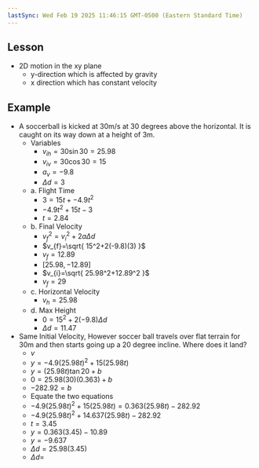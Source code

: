```yaml
---
lastSync: Wed Feb 19 2025 11:46:15 GMT-0500 (Eastern Standard Time)
---
```

## Lesson
- 2D motion in the xy plane
	- y-direction which is affected by gravity
	- x direction which has constant velocity
## Example
- A soccerball is kicked at 30m/s at 30 degrees above the horizontal. It is caught on its way down at a height of 3m.
	- Variables
		- $v_{ih}=30\sin 30=25.98$
		- $v_{iv}=30\cos 30=15$
		- $a_{v}=-9.8$
		- $\Delta d=3$
	- a. Flight Time
		- $3=15t+ -4.9t^2$
		- $-4.9t^2+15t-3$
		- $t=2.84$
	- b. Final Velocity
		- $v_{f}^2=v_{i}^2+2a\Delta d$
		- $v_{f}=\sqrt{ 15^2+2(-9.8)(3) }$
		- $v_{f}=12.89$
		- $[25.98, -12.89]$
		- $v_{i}=\sqrt{ 25.98^2+12.89^2 }$
		- $v_{f}=29$
	- c. Horizontal Velocity
		- $v_{h}=25.98$
	- d. Max Height
		- $0=15^2+2(-9.8)\Delta d$
		- $\Delta d=11.47$
- Same Initial Velocity, However soccer ball travels over flat terrain for 30m and then starts going up a 20 degree incline. Where does it land?
	- $v$
	- $y=-4.9(25.98t)^2+15(25.98t)$
	- $y=(25.98t)\tan 20+b$
	- $0=25.98(30)(0.363)+b$
	- $-282.92=b$
	- Equate the two equations
	- $-4.9(25.98t)^2+15(25.98t)=0.363(25.98t)-282.92$
	- $-4.9(25.98t)^2+14.637(25.98t)-282.92$
	- $t=3.45$
	- $y=0.363(3.45)-10.89$
	- $y=-9.637$
	- $\Delta d=25.98(3.45)$
	- $\Delta d=$